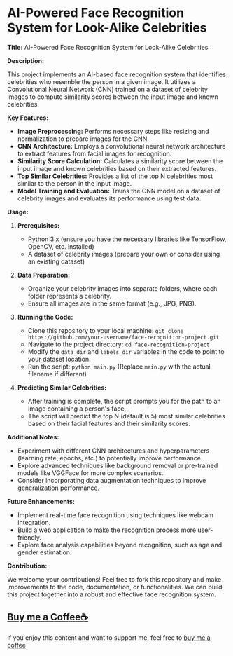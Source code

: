 # AI-Powered Face Recognition System for Look-Alike Celebrities

**Title:** AI-Powered Face Recognition System for Look-Alike Celebrities

**Description:**

This project implements an AI-based face recognition system that identifies celebrities who resemble the person in a given image. It utilizes a Convolutional Neural Network (CNN) trained on a dataset of celebrity images to compute similarity scores between the input image and known celebrities.

**Key Features:**

- **Image Preprocessing:** Performs necessary steps like resizing and normalization to prepare images for the CNN.
- **CNN Architecture:** Employs a convolutional neural network architecture to extract features from facial images for recognition.
- **Similarity Score Calculation:** Calculates a similarity score between the input image and known celebrities based on their extracted features.
- **Top Similar Celebrities:** Provides a list of the top N celebrities most similar to the person in the input image.
- **Model Training and Evaluation:** Trains the CNN model on a dataset of celebrity images and evaluates its performance using test data.

**Usage:**

1. **Prerequisites:**
   - Python 3.x (ensure you have the necessary libraries like TensorFlow, OpenCV, etc. installed)
   - A dataset of celebrity images (prepare your own or consider using an existing dataset)

2. **Data Preparation:**
   - Organize your celebrity images into separate folders, where each folder represents a celebrity.
   - Ensure all images are in the same format (e.g., JPG, PNG).

3. **Running the Code:**
   - Clone this repository to your local machine: `git clone https://github.com/your-username/face-recognition-project.git`
   - Navigate to the project directory: `cd face-recognition-project`
   - Modify the `data_dir` and `labels_dir` variables in the code to point to your dataset location.
   - Run the script: `python main.py` (Replace `main.py` with the actual filename if different)

4. **Predicting Similar Celebrities:**
   - After training is complete, the script prompts you for the path to an image containing a person's face.
   - The script will predict the top N (default is 5) most similar celebrities based on their facial features and their similarity scores.

**Additional Notes:**

- Experiment with different CNN architectures and hyperparameters (learning rate, epochs, etc.) to potentially improve performance.
- Explore advanced techniques like background removal or pre-trained models like VGGFace for more complex scenarios.
- Consider incorporating data augmentation techniques to improve generalization performance.

**Future Enhancements:**

- Implement real-time face recognition using techniques like webcam integration.
- Build a web application to make the recognition process more user-friendly.
- Explore face analysis capabilities beyond recognition, such as age and gender estimation.

**Contribution:**

We welcome your contributions! Feel free to fork this repository and make improvements to the code, documentation, or functionalities. We can build this project together into a robust and effective face recognition system.

## [Buy me a Coffee☕](<https://ko-fi.com/mohamedsaidibrahim>)

If you enjoy this content and want to support me, feel free to [buy me a coffee](<https://ko-fi.com/mohamedsaidibrahim>)
